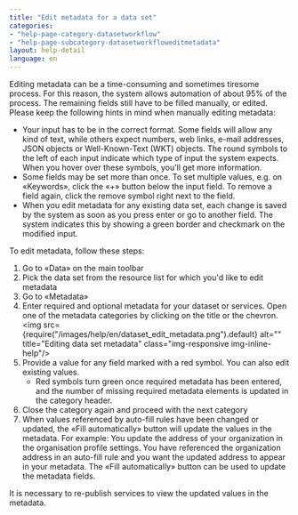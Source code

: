 ```yaml
---
title: "Edit metadata for a data set"
categories:
- "help-page-category-datasetworkflow"
- "help-page-subcategory-datasetworkfloweditmetadata"
layout: help-detail
language: en
---
```


Editing metadata can be a time-consuming and sometimes tiresome process. For this reason, the system allows automation of about 95% of the process. The remaining fields still have to be filled manually, or edited. Please keep the following hints in mind when manually editing metadata:

* Your input has to be in the correct format. Some fields will allow any kind of text, while others expect numbers, web links, e-mail addresses, JSON objects or Well-Known-Text (WKT) objects. The round symbols to the left of each input indicate which type of input the system expects. When you hover over these symbols, you'll get more information.
* Some fields may be set more than once. To set multiple values, e.g. on &laquo;Keywords&raquo;, click the &laquo;+&raquo; button below the input field. To remove a field again, click the remove symbol right next to the field.
* When you edit metadata for any existing data set, each change is saved by the system as soon as you press enter or go to another field. The system indicates this by showing a green border and checkmark on the modified input.

To edit metadata, follow these steps:

1. Go to &laquo;Data&raquo; on the main toolbar
1. Pick the data set from the resource list for which you'd like to edit metadata
1. Go to &laquo;Metadata&raquo;
1. Enter required and optional metadata for your dataset or services. Open one of the metadata categories by clicking on the title or the chevron.<img src={require("/images/help/en/dataset_edit_metadata.png").default} alt="" title="Editing data set metadata" class="img-responsive img-inline-help"/>
1. Provide a value for any field marked with a red symbol. You can also edit existing values.
    * Red symbols turn green once required metadata has been entered, and the number of missing required metadata elements is updated in the category header.
1. Close the category again and proceed with the next category
1. When values referenced by auto-fill rules have been changed or updated, the «Fill automatically» button will update the values in the metadata. For example: You update the address of your organization in the organisation profile settings. You have referenced the organization address in an auto-fill rule and you want the updated address to appear in your metadata. The «Fill automatically» button can be used to update the metadata fields.

It is necessary to re-publish services to view the updated values in the metadata.

